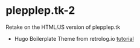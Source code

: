 # plepplep.tk-2
Retake on the HTML/JS version of plepplep.tk

- Hugo Boilerplate Theme from retrolog.io [tutorial](https://retrolog.io/blog/creating-a-hugo-theme-from-scratch/)